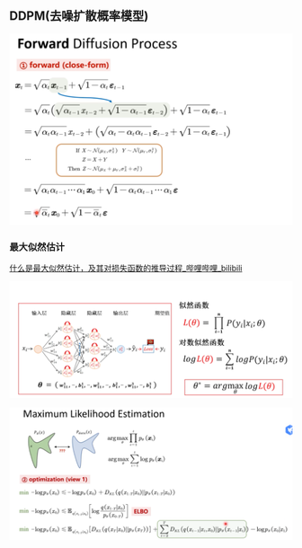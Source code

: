 

## DDPM(去噪扩散概率模型)

![1761207917336](image/Note/1761207917336.png)

### 最大似然估计

[什么是最大似然估计，及其对损失函数的推导过程_哔哩哔哩_bilibili](https://www.bilibili.com/video/BV1JAgDzSEWj/?spm_id_from=333.337.search-card.all.click&vd_source=8536cb876aa29ebdb0cd5626bc423c0f)

![1761209437641](image/Note/1761209437641.png)




![1761208617419](image/Note/1761208617419.png)
